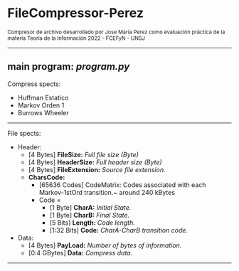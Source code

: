 # FileCompressor-Perez
<sub>Compresor de archivo desarrollado por Jose María Perez como evaluación práctica de la materia Teoría de la Información 2022 - FCEFyN - UNSJ</sub>

-----------------------------------------------------------------------------------------
**main program: _program.py_**
-----------------------------------------------------------------------------------------
Compress spects:
- Huffman Estatico
- Markov Orden 1
- Burrows Wheeler
-----------------------------------------------------------------------------------------
File spects:
- Header:
    - [4 Bytes]     **FileSize:** *Full file size (Byte)*
    - [4 Bytes]     **HeaderSize:** *Full header size (Byte)*
    - [4 Bytes]     **FileExtension:** *Source file extension.*
    - **CharsCode:**
        - [65636 Codes] CodeMatrix: Codes associated with each Markov-1stOrd transition.~ around 240 kBytes
        + Code = 
            - [1 Byte]      **CharA:** *Initial State.*
            - [1 Byte]      **CharB:** *Final State.*
            - [5 Bits]      **Length:** *Code length.*
            - [1:32 Bits]   **Code:** *CharA-CharB transition code.*
- Data:
    - [4 Bytes]     **PayLoad:** *Number of bytes of information.*
    - [0:4 GBytes]  **Data:** *Compress data.*
-----------------------------------------------------------------------------------------